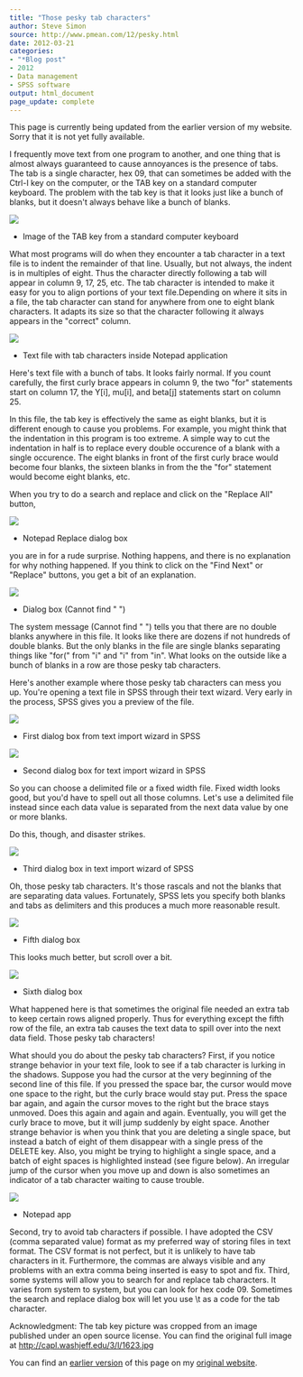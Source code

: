 ```yaml
---
title: "Those pesky tab characters"
author: Steve Simon
source: http://www.pmean.com/12/pesky.html
date: 2012-03-21
categories:
- "*Blog post"
- 2012
- Data management
- SPSS software
output: html_document
page_update: complete
---
```


This page is currently being updated from the earlier version of my website. Sorry that it is not yet fully available.

<!---More--->

I frequently move text from one program to another, and one thing that is almost always guaranteed to cause annoyances is the presence of tabs. The tab is a single character, hex 09, that can sometimes be added with the Ctrl-I key on the computer, or the TAB key on a standard computer keyboard. The problem with the tab key is that it looks just like a bunch of blanks, but it doesn't always behave like a bunch of blanks.

![](http://www.pmean.com/new-images/12/pesky01.png)
-   Image of the TAB key from a standard computer keyboard

What most programs will do when they encounter a tab character in a text file is to indent the remainder of that line. Usually, but not always, the indent is in multiples of eight. Thus the character directly following a tab will appear in column 9, 17, 25, etc. The tab character is intended to make it easy for you to align portions of your text file.Depending on where it sits in a file, the tab character can stand for anywhere from one to eight blank characters. It adapts its size so that the character following it always appears in the "correct" column.

![](http://www.pmean.com/new-images/12/pesky10.PNG)
-   Text file with tab characters inside Notepad application

Here's text file with a bunch of tabs. It looks fairly normal. If you count carefully, the first curly brace appears in column 9, the two "for" statements start on column 17, the Y[i], mu[i], and beta[j] statements start on column 25.

In this file, the tab key is effectively the same as eight blanks, but it is different enough to cause you problems. For example, you might think that the indentation in this program is too extreme. A simple way to cut the indentation in half is to replace every double occurence of a blank with a single occurence. The eight blanks in front of the first curly brace would become four blanks, the sixteen blanks in from the the "for" statement would become eight blanks, etc.

When you try to do a search and replace and click on the "Replace All" button,

![](http://www.pmean.com/new-images/12/pesky15.PNG)
-   Notepad Replace dialog box

you are in for a rude surprise. Nothing happens, and there is no explanation for why nothing happened. If you think to click on the "Find Next" or "Replace" buttons, you get a bit of an explanation.

![](http://www.pmean.com/new-images/12/pesky12.PNG)
-   Dialog box (Cannot find "  ")

The system message (Cannot find " ") tells you that there are no double blanks anywhere in this file. It looks like there are dozens if not hundreds of double blanks. But the only blanks in the file are single blanks separating things like "for(" from "i" and "i" from "in". What looks on the outside like a bunch of blanks in a row are those pesky tab characters.

Here's another example where those pesky tab characters can mess you up. You're opening a text file in SPSS through their text wizard. Very early in the process, SPSS gives you a preview of the file.

![](http://www.pmean.com/new-images/12/pesky03.PNG)
-   First dialog box from text import wizard in SPSS

![](http://www.pmean.com/new-images/12/pesky02.PNG)
-   Second dialog box for text import wizard in SPSS

So you can choose a delimited file or a fixed width file. Fixed width looks good, but you'd have to spell out all those columns. Let's use a delimited file instead since each data value is separated from the next data value by one or more blanks.

Do this, though, and disaster strikes.

![](http://www.pmean.com/new-images/12/pesky05.PNG)
-   Third dialog box in text import wizard of SPSS

Oh, those pesky tab characters. It's those rascals and not the blanks that are separating data values. Fortunately, SPSS lets you specify both blanks and tabs as delimiters and this produces a much more reasonable result.

![](http://www.pmean.com/new-images/12/pesky07.PNG)
-   Fifth dialog box

This looks much better, but scroll over a bit.

![](http://www.pmean.com/new-images/12/pesky09.PNG)
-   Sixth dialog box

What happened here is that sometimes the original file needed an extra tab to keep certain rows aligned properly. Thus for everything except the fifth row of the file, an extra tab causes the text data to spill over into the next data field. Those pesky tab characters!

What should you do about the pesky tab characters? First, if you notice strange behavior in your text file, look to see if a tab character is lurking in the shadows. Suppose you had the cursor at the very beginning of the second line of this file. If you pressed the space bar, the cursor would move one space to the right, but the curly brace would stay put. Press the space bar again, and again the cursor moves to the right but the brace stays unmoved. Does this again and again and again. Eventually, you will get the curly brace to move, but it will jump suddenly by eight space. Another strange behavior is when you think that you are deleting a single space, but instead a batch of eight of them disappear with a single press of the DELETE key. Also, you might be trying to highlight a single space, and a batch of eight spaces is highlighted instead (see figure below). An irregular jump of the cursor when you move up and down is also sometimes an indicator of a tab character waiting to cause trouble.

![](http://www.pmean.com/new-images/12/pesky14.PNG)
-   Notepad app

Second, try to avoid tab characters if possible. I have adopted the CSV (comma separated value) format as my preferred way of storing files in text format. The CSV format is not perfect, but it is unlikely to have tab characters in it. Furthermore, the commas are always visible and any problems with an extra comma being inserted is easy to spot and fix.
Third, some systems will allow you to search for and replace tab characters. It varies from system to system, but you can look for hex code 09. Sometimes the search and replace dialog box will let you use \t as a code for the tab character.

Acknowledgment: The tab key picture was cropped from an image published under an open source license. You can find the original full image at http://capl.washjeff.edu/3/l/1623.jpg

You can find an [earlier version][sim1] of this page on my [original website][sim2].

[sim1]: http://www.pmean.com/12/pesky.html
[sim2]: http://www.pmean.com/original_site.html
